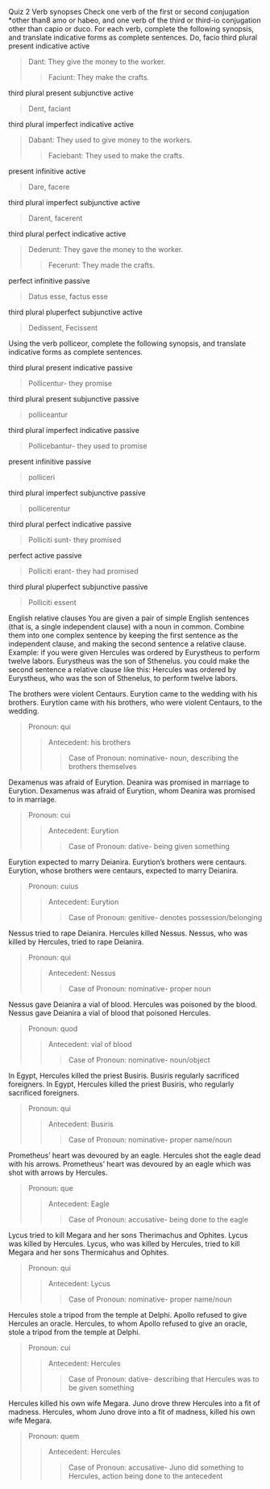 Quiz 2
Verb synopses
Check one verb of the first or second conjugation *other than8 amo or habeo, and one verb of the third or third-io conjugation other than capio or duco. For each verb, complete the following synopsis, and translate indicative forms as complete sentences.
Do, facio
third plural present indicative active
>Dant: They give the money to the worker.
>>Faciunt: They make the crafts.

third plural present subjunctive active
>Dent, faciant

third plural imperfect indicative active
>Dabant: They used to give money to the workers.
>>Faciebant: They used to make the crafts.

present infinitive active
>Dare, facere

third plural imperfect subjunctive active
>Darent, facerent

third plural perfect indicative active
>Dederunt: They gave the money to the worker.
>>Fecerunt: They made the crafts.

perfect infinitive passive
>Datus esse, factus esse

third plural pluperfect subjunctive active
>Dedissent, Fecissent


Using the verb polliceor, complete the following synopsis, and translate indicative forms as complete sentences.

third plural present indicative passive
>Pollicentur- they promise

third plural present subjunctive passive
>polliceantur

third plural imperfect indicative passive
>Pollicebantur- they used to promise

present infinitive passive
>polliceri

third plural imperfect subjunctive passive
>pollicerentur

third plural perfect indicative passive
>Polliciti sunt- they promised

perfect active passive
>Polliciti erant- they had promised

third plural pluperfect subjunctive passive
>Polliciti essent


English relative clauses
You are given a pair of simple English sentences (that is, a single independent clause) with a noun in common. Combine them into one complex sentence by keeping the first sentence as the independent clause, and making the second sentence a relative clause.
Example: if you were given
Hercules was ordered by Eurystheus to perform twelve labors. Eurystheus was the son of Sthenelus.
you could make the second sentence a relative clause like this:
Hercules was ordered by Eurystheus, who was the son of Sthenelus, to perform twelve labors.

The brothers were violent Centaurs. Eurytion came to the wedding with his brothers.
Eurytion came with his brothers, who were violent Centaurs, to the wedding.
>Pronoun: qui
>>Antecedent: his brothers
>>>Case of Pronoun: nominative- noun, describing the brothers themselves
 
Dexamenus was afraid of Eurytion. Deanira was promised in marriage to Eurytion.
Dexamenus was afraid of Eurytion, whom Deanira was promised to in marriage.
>Pronoun: cui
>>Antecedent: Eurytion
>>>Case of Pronoun: dative- being given something
 
Eurytion expected to marry Deianira. Eurytion’s brothers were centaurs.
Eurytion, whose brothers were centaurs, expected to marry Deianira.
>Pronoun: cuius
>>Antecedent: Eurytion
>>>Case of Pronoun: genitive- denotes possession/belonging
 
Nessus tried to rape Deianira. Hercules killed Nessus.
Nessus, who was killed by Hercules, tried to rape Deianira.
>Pronoun: qui
>>Antecedent: Nessus
>>>Case of Pronoun: nominative- proper noun
 
Nessus gave Deianira a vial of blood. Hercules was poisoned by the blood.
Nessus gave Deianira a vial of blood that poisoned Hercules.
>Pronoun: quod
>>Antecedent: vial of blood
>>>Case of Pronoun: nominative- noun/object
 
In Egypt, Hercules killed the priest Busiris. Busiris regularly sacrificed foreigners.
In Egypt, Hercules killed the priest Busiris, who regularly sacrificed foreigners.
>Pronoun: qui
>>Antecedent: Busiris
>>>Case of Pronoun: nominative- proper name/noun
 
Prometheus’ heart was devoured by an eagle. Hercules shot the eagle dead with his arrows.
Prometheus’ heart was devoured by an eagle which was shot with arrows by Hercules.
>Pronoun: que
>>Antecedent: Eagle
>>>Case of Pronoun: accusative- being done to the eagle
 
Lycus tried to kill Megara and her sons Therimachus and Ophites. Lycus was killed by Hercules.
Lycus, who was killed by Hercules, tried to kill Megara and her sons Thermicahus and Ophites.
>Pronoun: qui
>>Antecedent: Lycus
>>>Case of Pronoun: nominative- proper name/noun
 
Hercules stole a tripod from the temple at Delphi. Apollo refused to give Hercules an oracle.
Hercules, to whom Apollo refused to give an oracle, stole a tripod from the temple at Delphi.
>Pronoun: cui
>>Antecedent: Hercules
>>>Case of Pronoun: dative- describing that Hercules was to be given something
 
Hercules killed his own wife Megara. Juno drove threw Hercules into a fit of madness.
Hercules, whom Juno drove into a fit of madness, killed his own wife Megara.
>Pronoun: quem
>>Antecedent: Hercules
>>>Case of Pronoun: accusative- Juno did something to Hercules, action being done to the antecedent



